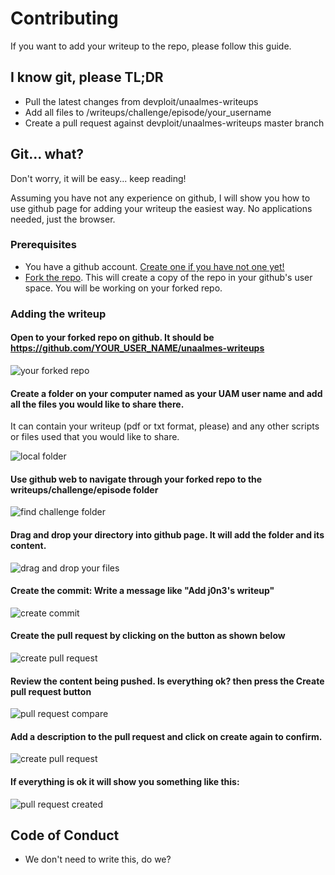 # Contributing
If you want to add your writeup to the repo, please follow this guide.

## I know git, please TL;DR
- Pull the latest changes from devploit/unaalmes-writeups
- Add all files to /writeups/challenge/episode/your_username
- Create a pull request against devploit/unaalmes-writeups master branch

## Git... what?
Don't worry, it will be easy... keep reading!

Assuming you have not any experience on github, I will show you how to use github page for adding your writeup
the easiest way. No applications needed, just the browser. 

### Prerequisites

- You have a github account. [Create one if you have not one yet!](https://github.com/join?source=header-home)
- [Fork the repo](https://github.com/devploit/unaalmes-writeups/fork). 
This will create a copy of the repo in your github's user space. You will be working on your forked repo.

### Adding the writeup

#### Open to your forked repo on github. It should be https://github.com/YOUR_USER_NAME/unaalmes-writeups

![your forked repo](/images/your-forked-repo.png)

#### Create a folder on your computer **named as your UAM user name** and add all the files you would like to share there.
It can contain your writeup (pdf or txt format, please) and any other scripts or files used that you would like to share.

![local folder](/images/local-folder.png) 

#### Use github web to navigate through your forked repo to the writeups/challenge/episode folder

![find challenge folder](/images/navigate-to-challenge.png)

#### Drag and drop your directory into github page. It will add  the folder and its content.

![drag and drop your files](/images/drag-and-drop-folder.png)

#### Create the commit: Write a message like "Add j0n3's writeup"

![create commit](/images/create-commit.png)

#### Create the pull request by clicking on the button as shown below

![create pull request](/images/new-pull-request.png)

#### Review the content being pushed. Is everything ok? then press the Create pull request button

![pull request compare](/images/create-pull-request-compare.png)

#### Add a description to the pull request and click on create again to confirm.

![create  pull request](/images/create-pull-request.png)

#### If everything is ok it will show you something like this:

![pull request created](/images/pull-request-created.png)

## Code of Conduct

- We don't need to write this, do we?